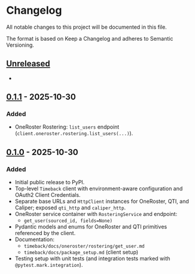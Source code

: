 # Changelog

All notable changes to this project will be documented in this file.

The format is based on Keep a Changelog and adheres to Semantic Versioning.

## [Unreleased]

-

## [0.1.1] - 2025-10-30

### Added
- OneRoster Rostering: `list_users` endpoint (`client.oneroster.rostering.list_users(...)`).

## [0.1.0] - 2025-10-30

### Added
- Initial public release to PyPI.
- Top-level `Timeback` client with environment-aware configuration and OAuth2 Client Credentials.
- Separate base URLs and `HttpClient` instances for OneRoster, QTI, and Caliper; exposed `qti_http` and `caliper_http`.
- OneRoster service container with `RosteringService` and endpoint:
  - `get_user(sourced_id, fields=None)`
- Pydantic models and enums for OneRoster and QTI primitives referenced by the client.
- Documentation:
  - `timeback/docs/oneroster/rostering/get_user.md`
  - `timeback/docs/package_setup.md` (client setup)
- Testing setup with unit tests (and integration tests marked with `@pytest.mark.integration`).

[Unreleased]: https://github.com/caseywschmid/timeback-package/compare/v0.1.1...HEAD
[0.1.1]: https://github.com/caseywschmid/timeback-package/compare/v0.1.0...v0.1.1
[0.1.0]: https://github.com/caseywschmid/timeback-package/releases/tag/v0.1.0
